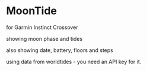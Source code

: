 # MoonTide

for Garmin Instinct Crossover

showing moon phase and tides

also showing date, battery, floors and steps

using data from worldtides - you need an API key for it.

